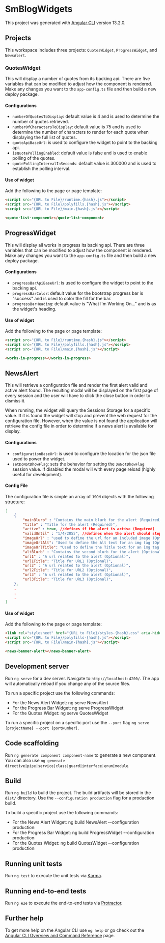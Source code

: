 # SmBlogWidgets

This project was generated with [Angular CLI](https://github.com/angular/angular-cli) version 13.2.0.

## Projects

This workspace includes three projects: `QuotesWidget`, `ProgressWidget`, and `NewsAlert`.

### QuotesWidget

This will display a number of quotes from its backing api. There are five variables that can be modified to adjust how the component is rendered. Make any changes you want to the `app-config.ts` file and then build a new deploy package.

#### Configurations

- `numberOfQuotesToDisplay`: default value is 4 and is used to determine the number of quotes retrieved.
- `numberOfCharactersToDisplay`: default value is 75 and is used to determine the number of characters to render for each quote when displaying the full list of quotes.
- `quoteApiBaseUrl`: is used to configure the widget to point to the backing api.
- `isQuotePollingEnabled`: default value is false and is used to enable polling of the quotes.
- `quotePollingIntervalInSeconds`: default value is 300000 and is used to establish the polling interval.

#### Use of widget

Add the following to the page or page template:

```html
<script src="{URL to File}/runtime.{hash}.js"></script>
<script src="{URL to File}/polyfills.{hash}.js"></script>
<script src="{URL to File}/main.{hash}.js"></script>

<quote-list-component></quote-list-component>
```

## ProgressWidget

This will display all works in progress its backing api. There are three variables that can be modified to adjust how the component is rendered. Make any changes you want to the `app-config.ts` file and then build a new deploy package.

#### Configurations

- `progressBarApiBaseUrl`: is used to configure the widget to point to the backing api.
- `progressBarColor`: default value for the bootstrap progress bar is "success" and is used to color the fill for the bar.
- `progressBarHeading`: default value is "What I'm Working On..." and is as the widget's heading.

#### Use of widget

Add the following to the page or page template:

```html
<script src="{URL to File}/runtime.{hash}.js"></script>
<script src="{URL to File}/polyfills.{hash}.js"></script>
<script src="{URL to File}/main.{hash}.js"></script>

<works-in-progress></works-in-progress>
```

## NewsAlert

This will retrieve a configuration file and render the first alert valid and active alert found. The resulting modal will be displayed on the first page of every session and the user will have to click the close button in order to dismiss it.

When running, the widget will query the Sessions Storage for a specific value. If it is found the widget will stop and prevent the web request for the configuration file. However, when the value is not found the application will retrieve the config file in order to determine if a news alert is available for display.

#### Configurations

- `configurationBaseUrl`: is used to configure the location for the json file used to power the widget.
- `setDoNotDhowFlag`: sets the behavior for setting the `DoNotDhowFlag` session value. If disabled the modal will with every page reload (highly useful for development).

#### Config File

The configuration file is simple an array of `JSON` objects with the following structure:

```json
[
    {
        "mainBlurb" : "Contains the main blurb for the alert (Required)",
        "title" : "Title for the alert (Required)",
        "active" : true, //defines if the alert is active (Required)
        "validUntil" : "1/4/2055", //defines when the alert should stop being shown (Required)
        "imageUrl" : "used to define the url for an included image (Optional)",
        "imageUrlAlt": "Used to define the Alt text for an img tag (Optional)",
        "imageUrlTitle": "Used to define the Title text for an img tag (Optional)",
        "altBlurb" : "Contains the second blurb for the alert (Optional)",
        "url1" : "A url related to the alert (Optional)",
        "url1Title": "Title for URL1 (Optional)",
        "url2" : "A url related to the alert (Optional)",
        "url2Title": "Title for URL2 (Optional)",
        "url3" : "A url related to the alert (Optional)",
        "url3Title": "Title for URL3 (Optional)",
    },
    .
    .
    .
]
```

#### Use of widget

Add the following to the page or page template:

```html
<link rel="stylesheet" href="{URL to File}/styles-{hash}.css" aria-hidden="true">
<script src="{URL to File}/polyfills-{hash}.js"></script>
<script src="{URL to File}/main-{hash}.js"></script>

<news-banner-alert></news-banner-alert>
```

## Development server

Run `ng serve` for a dev server. Navigate to `http://localhost:4200/`. The app will automatically reload if you change any of the source files.

To run a specific project use the following commands:
- For the News Alert Widget: ng serve NewsAlert
- For the Progress Bar Widget: ng serve ProgressWidget
- For the Quotes Widget: ng serve QuotesWidget

To run a specific project on a specific port use the `--port` flag `ng serve {projectName} --port {portNumber}`.

## Code scaffolding

Run `ng generate component component-name` to generate a new component. You can also use `ng generate directive|pipe|service|class|guard|interface|enum|module`.

## Build

Run `ng build` to build the project. The build artifacts will be stored in the `dist/` directory. Use the `--configuration production` flag for a production build.

To build a specific project use the following commands:
- For the News Alert Widget: ng build NewsAlert --configuration production
- For the Progress Bar Widget: ng build ProgressWidget --configuration production
- For the Quotes Widget: ng build QuotesWidget --configuration production

## Running unit tests

Run `ng test` to execute the unit tests via [Karma](https://karma-runner.github.io).

## Running end-to-end tests

Run `ng e2e` to execute the end-to-end tests via [Protractor](http://www.protractortest.org/).

## Further help

To get more help on the Angular CLI use `ng help` or go check out the [Angular CLI Overview and Command Reference](https://angular.io/cli) page.
